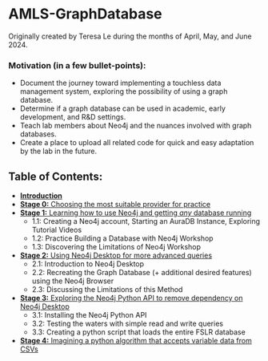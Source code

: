 # AMLS-GraphDatabase
Originally created by Teresa Le during the months of April, May, and June 2024.

### Motivation (in a few bullet-points):
- Document the journey toward implementing a touchless data management system, exploring the possibility of using a graph database.
- Determine if a graph database can be used in academic, early development, and R&D settings.
- Teach lab members about Neo4j and the nuances involved with graph databases.
- Create a place to upload all related code for quick and easy adaptation by the lab in the future.

## Table of Contents:
* [**Introduction**](https://github.com/lteresah/AMLS-GraphDatabase/tree/main/Introduction#introduction)
* [**Stage 0:** Choosing the most suitable provider for practice](https://github.com/lteresah/AMLS-GraphDatabase/tree/main/Stage0#stage-0-choosing-the-most-suitable-provider-for-practice)
* [**Stage 1:** Learning how to use Neo4j and getting _any_ database running](https://github.com/lteresah/AMLS-GraphDatabase/tree/main/Stage1#stage-1-learning-how-to-use-neo4j-and-getting-any-database-running)
  - 1.1: Creating a Neo4j account, Starting an AuraDB Instance, Exploring Tutorial Videos
  - 1.2: Practice Building a Database with Neo4j Workshop
  - 1.3: Discovering the Limitations of Neo4j Workshop
* [**Stage 2:** Using Neo4j Desktop for more advanced queries](https://github.com/lteresah/AMLS-GraphDatabase/tree/main/Stage2#stage-2-using-neo4j-desktop-to-run-advanced-queries)
  - 2.1: Introduction to Neo4j Desktop
  - 2.2: Recreating the Graph Database (+ additional desired features) using the Neo4j Browser
  - 2.3: Discussing the Limitations of this Method
* [**Stage 3:** Exploring the Neo4j Python API to remove dependency on Neo4j Desktop](https://github.com/lteresah/AMLS-GraphDatabase/blob/main/Stage3/README.md#stage-3-exploring-the-neo4j-python-api-to-remove-dependency-on-neo4j-desktop)
  - 3.1: Installing the Neo4j Python API
  - 3.2: Testing the waters with simple read and write queries
  - 3.3: Creating a python script that loads the entire FSLR database
* [**Stage 4:** Imagining a python algorithm that accepts variable data from CSVs](https://github.com/lteresah/AMLS-GraphDatabase/tree/main/Stage4#stage-4-creating-a-python-algorithm-that-accepts-varying-data-from-csvs)

